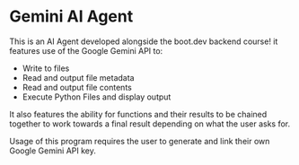 # Gemini AI Agent
This is an AI Agent developed alongside the boot.dev backend course! it features use of the Google Gemini API to:
- Write to files
- Read and output file metadata
- Read and output file contents
- Execute Python Files and display output

It also features the ability for functions and their results to be chained together to work towards a final result depending on what the user asks for.

Usage of this program requires the user to generate and link their own Google Gemini API key.